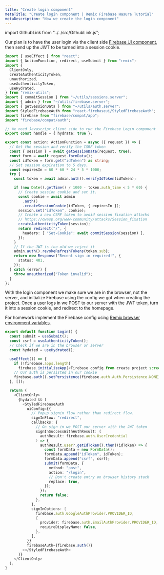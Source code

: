 ```yaml
---
title: "Create login component"
metaTitle: "Create login component | Remix Firebase Hasura Tutorial"
metaDescription: "Now we create the login component"
---
```


import GithubLink from "../../src/GithubLink.js";

<GithubLink link="https://github.com/hasura/learn-graphql/blob/master/tutorials/frontend/remix-firebase/app-final/app/routes/login.tsx" text="login.tsx" />

Our plan is to have the user login via the client side [Firebase UI component](https://github.com/firebase/firebaseui-web-react), then send up the JWT to be turned into a session cookie.

```typescript
import { useEffect } from "react";
import { ActionFunction, redirect, useSubmit } from "remix";
import {
  ClientOnly,
  createAuthenticityToken,
  unauthorized,
  useAuthenticityToken,
  useHydrated,
} from "remix-utils";
import { commitSession } from "~/utils/sessions.server";
import { admin } from "~/utils/firebase.server";
import { getSessionData } from "~/utils/auth.server";
import StyledFirebaseAuth from "react-firebaseui/StyledFirebaseAuth";
import firebase from "firebase/compat/app";
import "firebase/compat/auth";

// We need Javascript client side to run the Firebase Login component
export const handle = { hydrate: true };

export const action: ActionFunction = async ({ request }) => {
  // Get the session and verify the CSRF token
  const { session } = await getSessionData(request, true);
  const form = await request.formData();
  const idToken = form.get("idToken") as string;
  // Set session expiration to 5 days.
  const expiresIn = 60 * 60 * 24 * 5 * 1000;
  try {
    const token = await admin.auth().verifyIdToken(idToken);

    if (new Date().getTime() / 1000 - token.auth_time < 5 * 60) {
      // Create session cookie and set it.
      const cookie = await admin
        .auth()
        .createSessionCookie(idToken, { expiresIn });
      session.set("idToken", cookie);
      // Create a new CSRF token to avoid session fixation attacks
      // https://owasp.org/www-community/attacks/Session_fixation
      createAuthenticityToken(session);
      return redirect("/", {
        headers: { "Set-Cookie": await commitSession(session) },
      });
    }
    // If the JWT is too old we reject it
    admin.auth().revokeRefreshTokens(token.sub);
    return new Response("Recent sign in required!", {
      status: 401,
    });
  } catch (error) {
    throw unauthorized("Token invalid");
  }
};
```

With the login component we make sure we are in the browser, not the server, and initialize Firebase using the config we got when creating the project. Once a user logs in we POST to our server with the JWT token, turn it into a session cookie, and redirect to the homepage.

For homework implement the Firebase config using [Remix browser environment variables](https://remix.run/docs/en/v1/guides/envvars#browser-environment-variables).

```typescript
export default function Login() {
  const submit = useSubmit();
  const csrf = useAuthenticityToken();
  // Check if we are in the browser or server
  const hydated = useHydrated();

  useEffect(() => {
    if (!firebase.apps.length)
      firebase.initializeApp(<Firebase config from create project screen>);
    // Our auth is persisted in our cookie
    firebase.auth().setPersistence(firebase.auth.Auth.Persistence.NONE);
  }, []);

  return (
    <ClientOnly>
      {hydated && (
        <StyledFirebaseAuth
          uiConfig={{
            // Popup signin flow rather than redirect flow.
            signInFlow: "redirect",
            callbacks: {
              // On sign in we POST our server with the JWT token
              signInSuccessWithAuthResult: (
                authResult: firebase.auth.UserCredential
              ) => {
                authResult.user?.getIdToken().then((idToken) => {
                  const formData = new FormData();
                  formData.append("idToken", idToken);
                  formData.append("csrf", csrf);
                  submit(formData, {
                    method: "post",
                    action: "/login",
                    // Don't create entry on browser history stack
                    replace: true,
                  });
                });
                return false;
              },
            },
            signInOptions: [
              firebase.auth.GoogleAuthProvider.PROVIDER_ID,
              {
                provider: firebase.auth.EmailAuthProvider.PROVIDER_ID,
                requireDisplayName: false,
              },
            ],
          }}
          firebaseAuth={firebase.auth()}
        ></StyledFirebaseAuth>
      )}
    </ClientOnly>
  );
}
```
